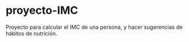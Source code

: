 # proyecto-IMC
Proyecto para calcular el IMC de una persona, y hacer sugerencias de hábitos de nutrición.

